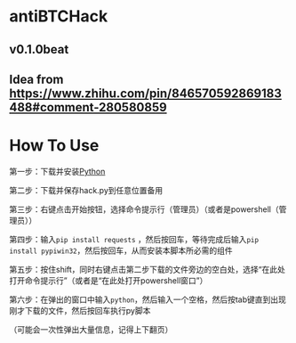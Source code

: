 # antiBTCHack
## v0.1.0beat
## Idea from https://www.zhihu.com/pin/846570592869183488#comment-280580859

# How To Use
第一步：下载并安装[Python](https://www.python.org/downloads/)

第二步：下载并保存hack.py到任意位置备用

第三步：右键点击开始按钮，选择命令提示行（管理员）（或者是powershell（管理员））

第四步：输入`pip install requests` ，然后按回车，等待完成后输入`pip install pypiwin32`，然后按回车，从而安装本脚本所必需的组件

第五步：按住shift，同时右键点击第二步下载的文件旁边的空白处，选择“在此处打开命令提示行”（或者是“在此处打开powershell窗口”）

第六步：在弹出的窗口中输入`python`，然后输入一个空格，然后按tab键直到出现刚才下载的文件，然后按回车执行py脚本

（可能会一次性弹出大量信息，记得上下翻页）
